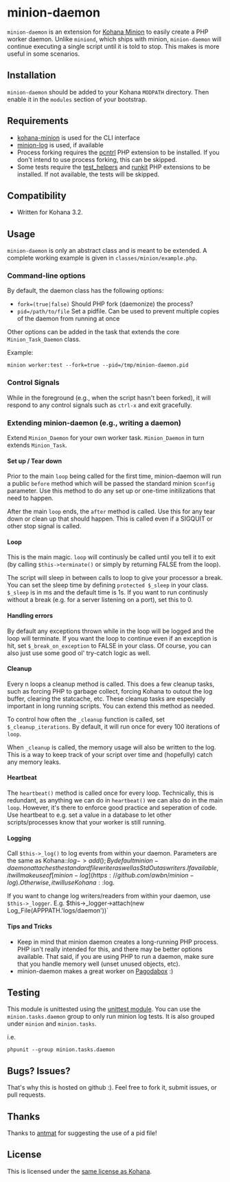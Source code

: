 # minion-daemon

`minion-daemon` is an extension for [Kohana Minion](https://github.com/kohana-minion/core) to easily create a PHP worker daemon.  Unlike `miniond`, which ships with minion, `minion-daemon` will continue executing a single script until it is told to stop.  This makes is more useful in some scenarios.

## Installation

`minion-daemon` should be added to your Kohana `MODPATH` directory.  Then enable it in the `modules` section of your bootstrap.

## Requirements

* [kohana-minion](https://github.com/kohana-minion/core) is used for the CLI interface
* [minion-log](https://github.com/awbn/minion-log) is used, if available
* Process forking requires the [pcntrl](http://php.net/manual/en/book.pcntl.php) PHP extension to be installed.  If you don't intend to use process forking, this can be skipped.
* Some tests require the [test_helpers](https://github.com/sebastianbergmann/php-test-helpers) and [runkit](https://github.com/zenovich/runkit) PHP extensions to be installed.  If not available, the tests will be skipped.

## Compatibility

* Written for Kohana 3.2.

## Usage

`minion-daemon` is only an abstract class and is meant to be extended.  A complete working example is given in `classes/minion/example.php`.

### Command-line options

By default, the daemon class has the following options:
* `fork=(true|false)` Should PHP fork (daemonize) the process?
* `pid=/path/to/file` Set a pidfile.  Can be used to prevent multiple copies of the daemon from running at once

Other options can be added in the task that extends the core `Minion_Task_Daemon` class.  

Example:

	minion worker:test --fork=true --pid=/tmp/minion-daemon.pid

### Control Signals

While in the foreground (e.g., when the script hasn't been forked), it will respond to any control signals such as `ctrl-x` and exit gracefully.

### Extending minion-daemon (e.g., writing a daemon)

Extend `Minion_Daemon` for your own worker task.  `Minion_Daemon` in turn extends `Minion_Task`.

#### Set up / Tear down

Prior to the main `loop` being called for the first time, minion-daemon will run a public `before` method which will be passed the standard minion `$config` parameter.  Use this method to do any set up or one-time initilizations that need to happen.

After the main `loop` ends, the `after` method is called. Use this for any tear down or clean up that should happen.  This is called even if a SIGQUIT or other stop signal is called.

#### Loop

This is the main magic.  `loop` will continusly be called until you tell it to exit (by calling `$this->terminate()` or simply by returning FALSE from the loop).

The script will sleep in between calls to loop to give your processor a break.  You can set the sleep time by defining `protected $_sleep` in your class.  `$_sleep` is in ms and the default time is 1s.  If you want to run continusly without a break (e.g. for a server listening on a port), set this to 0.

#### Handling errors

By default any exceptions thrown while in the loop will be logged and the loop will terminate.  If you want the loop to continue even if an exception is hit, set `$_break_on_exception` to FALSE in your class.  Of course, you can also just use some good ol' try-catch logic as well.

#### Cleanup

Every n loops a cleanup method is called.  This does a few cleanup tasks, such as forcing PHP to garbage collect, forcing Kohana to outout the log buffer, clearing the statcache, etc.  These cleanup tasks are especially important in long running scripts.  You can extend this method as needed.

To control how often the `_cleanup` function is called, set `$_cleanup_iterations`.  By default, it will run once for every 100 iterations of `loop`.

When `_cleanup` is called, the memory usage will also be written to the log.  This is a way to keep track of your script over time and (hopefully) catch any memory leaks.

#### Heartbeat

The `heartbeat()` method is called once for every loop.  Technically, this is redundant, as anything we can do in `heartbeat()` we can also do in the main `loop`.  However, it's there to enforce good practice and seperation of code.  Use heartbeat to e.g. set a value in a database to let other scripts/processes know that your worker is still running.

#### Logging

Call `$this->_log()` to log events from within your daemon.  Parameters are the same as Kohana::$log->add();  By default minion-daemon attaches the standard file writer as well as StdOut as writers.  If available, it will make use of [minion-log](https://github.com/awbn/minion-log).  Otherwise, it will use Kohana::$log.

If you want to change log writers/readers from within your daemon, use `$this->_logger`.  E.g. $this->_logger->attach(new Log_File(APPPATH.'logs/daemon'))`

#### Tips and Tricks

* Keep in mind that minion daemon creates a long-running PHP process.  PHP isn't really intended for this, and there may be better options available.  That said, if you are using PHP to run a daemon, make sure that you handle memory well (unset unused objects, etc).
* minion-daemon makes a great worker on [Pagodabox](http://help.pagodabox.com/customer/portal/articles/430779) :)

## Testing

This module is unittested using the [unittest module](http://github.com/kohana/unittest).
You can use the `minion.tasks.daemon` group to only run minion log tests.  It is also grouped under `minion` and `minion.tasks`.

i.e.

	phpunit --group minion.tasks.daemon

## Bugs?  Issues?

That's why this is hosted on github :).  Feel free to fork it, submit issues, or pull requests.

## Thanks

Thanks to [antmat](https://github.com/antmat) for suggesting the use of a pid file!

## License

This is licensed under the [same license as Kohana](http://kohanaframework.org/license).